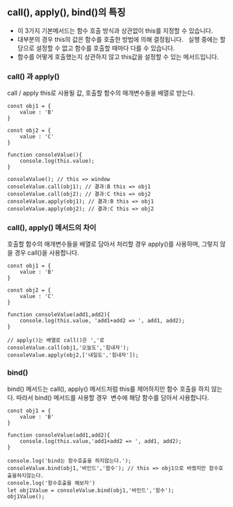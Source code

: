 ## call(), apply(), bind()의 특징
- 이 3가지 기본메서드는 함수 호출 방식과 상관없이 this를 지정할 수 있습니다.
- 대부분의 경우 this의 값은 함수를 호출한 방법에 의해 결정됩니다.   실행 중에는 할당으로 설정할 수 없고 함수를 호출할 때마다 다를 수 있습니다.
- 함수를 어떻게 호출했는지 상관하지 않고 this값을 설정할 수 있는 메서드입니다.

### call() 과 apply()

call / apply this로 사용될 값, 호출할 함수의 매개변수들을 배열로 받는다.

```
const obj1 = {
    value : 'B'
}

const obj2 = {
    value : 'C'
}

function consoleValue(){
    console.log(this.value);
}

consoleValue(); // this => window
consoleValue.call(obj1); // 결과:B this => obj1
consoleValue.call(obj2); // 결과:C this => obj2
consoleValue.apply(obj1); // 결과:B this => obj1
consoleValue.apply(obj2); // 결과:C this => obj2
```

### call(), apply() 메서드의 차이
호출할 함수의 매개변수들을 배열로 담아서 처리할 경우 apply()를 사용하며, 그렇지 않을 경우 call()을 사용합니다.

```
const obj1 = {
    value : 'B'
}

const obj2 = {
    value : 'C'
}

function consoleValue(add1,add2){
    console.log(this.value, 'add1+add2 => ', add1, add2);
}

// apply()는 배열로 call()은 ','로
consoleValue.call(obj1,'오늘도','힘내자');
consoleValue.apply(obj2,['내일도','힘내자']);
```

### bind()

bind() 메서드는 call(), apply() 메서드처럼 this를 제어하지만 함수 호출을 하지 않는다. 따라서 bind() 메서드를 사용할 경우 
변수에 해당 함수를 담아서 사용합니다.

```
const obj1 = {
    value : 'B'
}

function consoleValue(add1,add2){
    console.log(this.value,'add1+add2 => ', add1, add2);
}

console.log('bind는 함수호출을 하지않는다.');
consoleValue.bind(obj1,'바인드','함수'); // this => obj1으로 바꿨지만 함수호출을하지않는다.
console.log('함수호출을 해보자')
let obj1Value = consoleValue.bind(obj1,'바인드','함수');
obj1Value();
```




